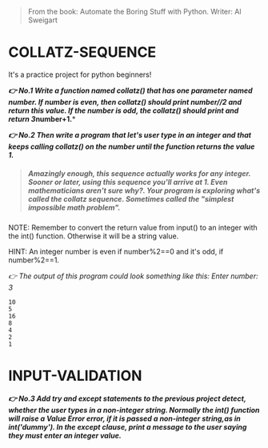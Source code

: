 >From the book: Automate the Boring Stuff with Python. Writer: Al Sweigart


# COLLATZ-SEQUENCE
It's a practice project for python beginners! 

***👉 No.1 Write a function named collatz() that has one parameter named number. If number is even, then collatz() should print number//2 and return this value. 
If the number is odd, the collatz() should print and return 3*number+1.***

***👉 No.2 Then write a program that let's user type in an integer and that keeps calling collatz() on the number until the function returns the value 1.***

>##### Amazingly enough, this sequence actually works for any integer. Sooner or later, using this sequence you'll arrive at 1. Even mathematicians aren't sure why?. Your program is exploring what's called the collatz sequence. Sometimes called the "simplest impossible math problem".

NOTE: Remember to convert the return value from input() to an integer with the int() function. Otherwise it will be a string value.

HINT: An integer number is even if number%2==0 and it's odd, if number%2==1.

*👉 The output of this program could look something like this:
Enter number: 3*
```
10
5
16
8
4
2
1
``` 

# INPUT-VALIDATION
***👉 No.3 Add try and except statements to the previous project detect, whether the user types in a non-integer string. Normally the int() function will raise a Value Error error, if it is passed a non-integer string,as in int('dummy'). 
In the except clause, print a message to the user saying they must enter an integer value.***

